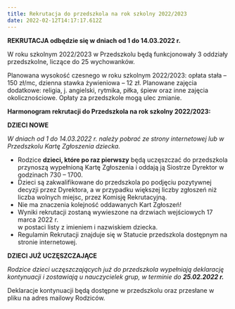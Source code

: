 ```yaml
---
title: Rekrutacja do przedszkola na rok szkolny 2022/2023
date: 2022-02-12T14:17:17.612Z
---
```

**REKRUTACJA odbędzie się w dniach od 1 do 14.03.2022 r.**

W roku szkolnym 2022/2023 w Przedszkolu będą funkcjonowały 3 oddziały przedszkolne, liczące do 25 wychowanków.

Planowana wysokość czesnego w roku szkolnym 2022/2023: opłata stała – 150 zł/mc, dzienna stawka żywieniowa – 12 zł. Planowane zajęcia dodatkowe: religia, j. angielski, rytmika, piłka, śpiew oraz inne zajęcia okolicznościowe. Opłaty za przedszkole mogą ulec zmianie.

**Harmonogram rekrutacji do Przedszkola na rok szkolny 2022/2023:** 

**DZIECI NOWE**

*W dniach od 1 do 14.03.2022 r. należy pobrać ze strony internetowej lub w Przedszkolu Kartę Zgłoszenia dziecka.*

* Rodzice **dzieci, które po raz pierwszy** będą uczęszczać do przedszkola przynoszą wypełnioną Kartę Zgłoszenia i oddają ją Siostrze Dyrektor w godzinach 730 – 1700.
* Dzieci są zakwalifikowane do przedszkola po podjęciu pozytywnej decyzji przez Dyrektora, a w przypadku większej liczby zgłoszeń niż liczba wolnych miejsc, przez Komisję Rekrutacyjną.
* Nie ma znaczenia kolejność oddawanych Kart Zgłoszeń!
* Wyniki rekrutacji zostaną wywieszone na drzwiach wejściowych 17 marca 2022 r.\
  w postaci listy z imieniem i nazwiskiem dziecka.
* Regulamin Rekrutacji znajduje się w Statucie przedszkola dostępnym na stronie internetowej.

**DZIECI JUŻ UCZĘSZCZAJĄCE**

*Rodzice dzieci uczęszczających już do przedszkola wypełniają deklarację kontynuacji i zostawiają u nauczycielek grup, w terminie do **25.02.2022 r.***

Deklaracje kontynuacji będą dostępne w przedszkolu oraz przesłane w pliku na adres mailowy Rodziców.